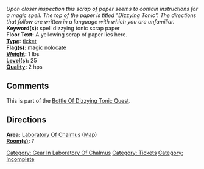 *Upon closer inspection this scrap of paper seems to contain
instructions for a magic spell. The top of the paper is titled "Dizzying
Tonic". The directions that follow are written in a language with which
you are unfamiliar.*  
**Keyword(s):** spell dizzying tonic scrap paper  
**Floor Text:** A yellowing scrap of paper lies here.  
**[Type](:Category:_Object_Types "wikilink"):**
[ticket](:Category:_Tickets "wikilink")  
**[Flag(s)](:Category:_Object_Flags "wikilink"):**
[magic](Magic_Flag "wikilink") [nolocate](NoLocate_Flag "wikilink")  
**[Weight](Object_Weight "wikilink"):** 1 lbs  
**[Level(s)](Object_Level "wikilink"):** 25  
**[Quality](Object_Quality "wikilink"):** 2 hps  

## Comments

This is part of the [Bottle Of Dizzying Tonic
Quest](Bottle_Of_Dizzying_Tonic_Quest "wikilink").

## Directions

**[Area](:Category:_Areas "wikilink"):** [Laboratory Of
Chalmus](:Category:_Laboratory_Of_Chalmus "wikilink")
([Map](Laboratory_Of_Chalmus_Map "wikilink"))  
**[Room(s)](:Category:_Rooms "wikilink"):** ?

[Category: Gear In Laboratory Of
Chalmus](Category:_Gear_In_Laboratory_Of_Chalmus "wikilink") [Category:
Tickets](Category:_Tickets "wikilink") [Category:
Incomplete](Category:_Incomplete "wikilink")

